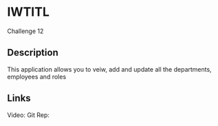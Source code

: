 # IWTITL
Challenge 12

## Description
This application allows you to veiw, add and update all the departments, employees and roles

## Links
Video:
Git Rep:
